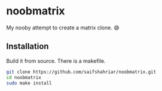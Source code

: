 # noobmatrix
My nooby attempt to create a matrix clone. 😅

## Installation
Build it from source. There is a makefile.

```sh
git clone https://github.com/saifshahriar/noobmatrix.git
cd noobmatrix
sudo make install
```